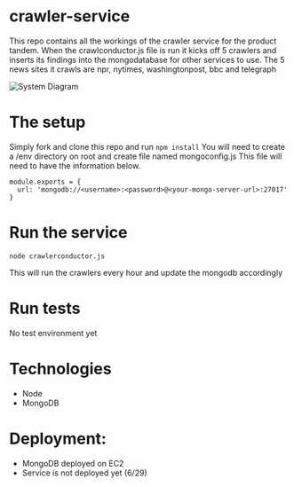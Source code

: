 # crawler-service
This repo contains all the workings of the crawler service for the product tandem.
When the crawlconductor.js file is run it kicks off 5 crawlers and inserts its findings into the mongodatabase for other services to use.
The 5 news sites it crawls are npr, nytimes, washingtonpost, bbc and telegraph

![System Diagram](https://github.com/kanimuni/crawlerservice/blob/master/pics/diagram1.jpg "High Level Diagram")

# The setup
Simply fork and clone this repo and run `npm install`
You will need to create a /env directory on root and create file named mongoconfig.js
This file will need to have the information below.

```
module.exports = {
  url: 'mongodb://<username>:<password>@<your-mongo-server-url>:27017'
}
```
# Run the service

```
node crawlerconductor.js
```
This will run the crawlers every hour and update the mongodb accordingly

# Run tests
No test environment yet

# Technologies
- Node
- MongoDB 

# Deployment:
- MongoDB deployed on EC2
- Service is not deployed yet (6/29)
